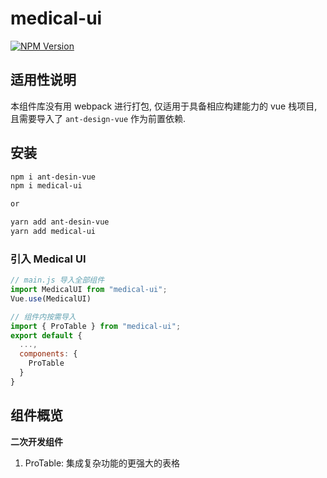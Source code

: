 # medical-ui

[![NPM Version](https://img.shields.io/npm/v/medical-ui.svg)](https://www.npmjs.com/package/medical-ui)

## 适用性说明

本组件库没有用 webpack 进行打包, 仅适用于具备相应构建能力的 vue 栈项目, 且需要导入了 `ant-design-vue` 作为前置依赖.

## 安装

```bash
npm i ant-desin-vue
npm i medical-ui

or

yarn add ant-desin-vue
yarn add medical-ui
```
### 引入 Medical UI
```js
// main.js 导入全部组件
import MedicalUI from "medical-ui";
Vue.use(MedicalUI)

// 组件内按需导入
import { ProTable } from "medical-ui";
export default {
  ...,
  components: {
    ProTable
  }
}
```

## 组件概览

**二次开发组件**
1. ProTable: 集成复杂功能的更强大的表格
